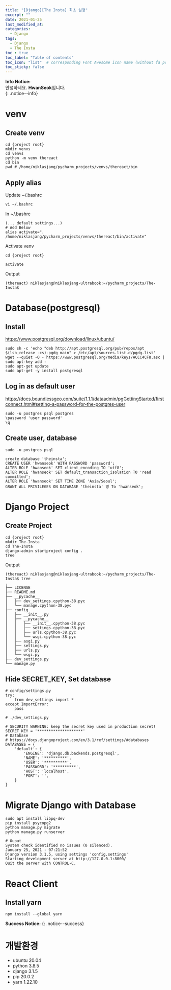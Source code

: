 ```yaml
---
title: "[Django][The Insta] 최초 설정"
excerpt: ""
date: 2021-01-25
last_modified_at: 
categories:
  - Django
tags:
  - Django
  - The Insta
toc : true
toc_label: "Table of contents"
toc_icon: "list"  # corresponding Font Awesome icon name (without fa prefix)
toc_sticky: false
---
```


**Info Notice:**  
안녕하세요. **HwanSeok**입니다.  
{: .notice--info}

# venv

## Create venv

```shell
cd {project root}
mkdir venvs
cd venvs
python -m venv thereact
cd bin
pwd # /home/niklasjang/pycharm_projects/venvs/thereact/bin
```

## Apply alias

Update ~/.bashrc  

```shell
vi ~/.bashrc
```

In ~/.bashrc    

```shell 
(... default settings...)
# Add Below
alias activate=". /home/niklasjang/pycharm_projects/venvs/thereact/bin/activate"
```

Activate venv  

```shell
cd {project root}

activate 
```

Output  

```shell
(thereact) niklasjang@niklasjang-ultrabook:~/pycharm_projects/The-Insta$ 
```

# Database(postgresql) 

## Install

<https://www.postgresql.org/download/linux/ubuntu/>  

```shell
sudo sh -c 'echo "deb http://apt.postgresql.org/pub/repos/apt $(lsb_release -cs)-pgdg main" > /etc/apt/sources.list.d/pgdg.list'
wget --quiet -O - https://www.postgresql.org/media/keys/ACCC4CF8.asc | sudo apt-key add -
sudo apt-get update
sudo apt-get -y install postgresql
```

## Log in as default user

<https://docs.boundlessgeo.com/suite/1.1.1/dataadmin/pgGettingStarted/firstconnect.html#setting-a-password-for-the-postgres-user>

```shell
sudo -u postgres psql postgres
\password 'user password'
\q
```

## Create user, database

```shell
sudo -u postgres psql

create database 'theinsta';
CREATE USER 'hwanseok' WITH PASSWORD 'password';
ALTER ROLE 'hwanseok' SET client_encoding TO 'utf8'; 
ALTER ROLE 'hwanseok' SET default_transaction_isolation TO 'read committed'; 
ALTER ROLE 'hwanseok' SET TIME ZONE 'Asia/Seoul';
GRANT ALL PRIVILEGES ON DATABASE 'theinsta' 명 To 'hwanseok';
```  

# Django Project

## Create Project

```shell
cd {project root}
mkdir The-Insta
cd The-Insta
django-admin startproject config .
tree
```

Output  

```shell
(thereact) niklasjang@niklasjang-ultrabook:~/pycharm_projects/The-Insta$ tree
.
├── LICENSE
├── README.md
├── __pycache__
│   ├── dev_settings.cpython-38.pyc
│   └── manage.cpython-38.pyc
├── config
│   ├── __init__.py
│   ├── __pycache__
│   │   ├── __init__.cpython-38.pyc
│   │   ├── settings.cpython-38.pyc
│   │   ├── urls.cpython-38.pyc
│   │   └── wsgi.cpython-38.pyc
│   ├── asgi.py
│   ├── settings.py
│   ├── urls.py
│   └── wsgi.py
├── dev_settings.py
└── manage.py
```  

## Hide SECRET_KEY, Set database

```shell
# config/settings.py
try:
    from dev_settings import *
except ImportError:
    pass
```

```shell
# ./dev_settings.py

# SECURITY WARNING: keep the secret key used in production secret!
SECRET_KEY = '********************'
# Database
# https://docs.djangoproject.com/en/3.1/ref/settings/#databases
DATABASES = {
    'default': {
        'ENGINE': 'django.db.backends.postgresql',
        'NAME': '**********',
        'USER': '**********',
        'PASSWORD': '**********',
        'HOST': 'localhost',
        'PORT': '',
    }
}
```


# Migrate Django with Database

```shell
sudo apt install libpq-dev
pip install psycopg2
python manage.py migrate
python manage.py runserver
```

```shell
# Ouput
System check identified no issues (0 silenced).
January 25, 2021 - 07:21:52
Django version 3.1.5, using settings 'config.settings'
Starting development server at http://127.0.0.1:8000/
Quit the server with CONTROL-C.
```

# React Client

## Install yarn

```shell
npm install --global yarn
``` 


**Success Notice:**
{: .notice--success}

# 개발환경

- ubuntu 20.04
- python 3.8.5
- django 3.1.5
- pip 20.0.2
- yarn 1.22.10


[1]: https://wikidocs.net/70588
[2]: https://wikidocs.net/72407#2_1